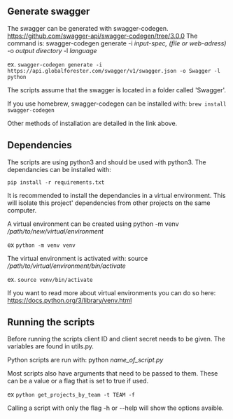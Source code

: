 ## Generate swagger 
The swagger can be generated with swagger-codegen. https://github.com/swagger-api/swagger-codegen/tree/3.0.0
The command is: swagger-codegen generate -i *input-spec, (file or web-adress)* -o *output directory* -l *language*

  ex. `swagger-codegen generate -i https://api.globalforester.com/swagger/v1/swagger.json -o Swagger -l python`
  
The scripts assume that the swagger is located in a folder called 'Swagger'.
  
If you use homebrew, swagger-codegen can be installed with: `brew install swagger-codegen`

Other methods of installation are detailed in the link above.

## Dependencies
The scripts are using python3 and should be used with python3. The dependancies can be installed with:
 
 `pip install -r requirements.txt`
 
It is recommended to install the dependancies in a virtual environment. 
This will isolate this project' dependencies from other projects on the same computer.
 
A virtual environment can be created using python -m venv */path/to/new/virtual/environment*
 
  ex `python -m venv venv`
  
The virtual environment is activated with: source */path/to/virtual/environment/bin/activate*
  
  ex. `source venv/bin/activate`
  
If you want to read more about virtual environments you can do so here: https://docs.python.org/3/library/venv.html

## Running the scripts
Before running the scripts client ID and client secret needs to be given. The variables are found in utils.py.

Python scripts are run with: python *name_of_script.py*

Most scripts also have arguments that need to be passed to them. These can be a value or a flag that is set to true if used.

  ex `python get_projects_by_team -t TEAM -f`
  
Calling a script with only the flag -h or --help will show the options avaible.
